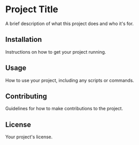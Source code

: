 # Project Title

A brief description of what this project does and who it's for.

## Installation

Instructions on how to get your project running.

## Usage

How to use your project, including any scripts or commands.

## Contributing

Guidelines for how to make contributions to the project.

## License

Your project's license.

